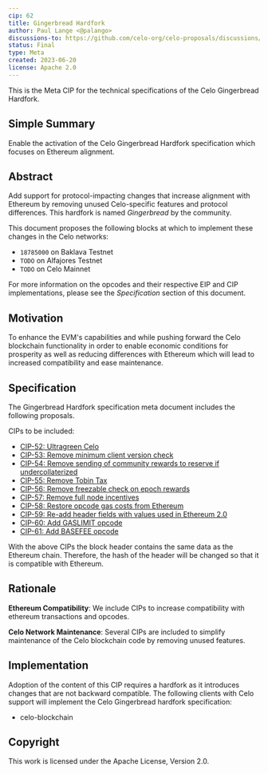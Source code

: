 ```yaml
---
cip: 62
title: Gingerbread Hardfork
author: Paul Lange <@palango>
discussions-to: https://github.com/celo-org/celo-proposals/discussions/378
status: Final
type: Meta
created: 2023-06-20
license: Apache 2.0
---
```


This is the Meta CIP for the technical specifications of the Celo Gingerbread Hardfork.

## Simple Summary

Enable the activation of the Celo Gingerbread Hardfork specification which focuses on Ethereum alignment.

## Abstract

Add support for protocol-impacting changes that increase alignment with Ethereum by removing unused Celo-specific features and protocol differences. This hardfork is named _Gingerbread_ by the community.

This document proposes the following blocks at which to implement these changes in the Celo networks:
- `18785000` on Baklava Testnet
- `TODO` on Alfajores Testnet
- `TODO` on Celo Mainnet

For more information on the opcodes and their respective EIP and CIP implementations, please see the _Specification_ section of this document.

## Motivation

To enhance the EVM's capabilities and while pushing forward the Celo blockchain functionality in order to enable economic conditions for prosperity as well as reducing differences with Ethereum which will lead to increased compatibility and ease maintenance.

## Specification

The Gingerbread Hardfork specification meta document includes the following proposals.

CIPs to be included:
- [CIP-52: Ultragreen Celo](https://github.com/celo-org/celo-proposals/blob/master/CIPs/cip-0052.md)
- [CIP-53: Remove minimum client version check](https://github.com/celo-org/celo-proposals/blob/master/CIPs/cip-0053.md)
- [CIP-54: Remove sending of community rewards to reserve if undercollaterized](https://github.com/celo-org/celo-proposals/blob/master/CIPs/cip-0054.md)
- [CIP-55: Remove Tobin Tax](https://github.com/celo-org/celo-proposals/blob/master/CIPs/cip-0055.md)
- [CIP-56: Remove freezable check on epoch rewards](https://github.com/celo-org/celo-proposals/blob/master/CIPs/cip-0056.md)
- [CIP-57: Remove full node incentives](https://github.com/celo-org/celo-proposals/blob/master/CIPs/cip-0057.md)
- [CIP-58: Restore opcode gas costs from Ethereum](https://github.com/celo-org/celo-proposals/blob/master/CIPs/cip-0058.md)
- [CIP-59: Re-add header fields with values used in Ethereum 2.0](https://github.com/celo-org/celo-proposals/blob/master/CIPs/cip-0059.md)
- [CIP-60: Add GASLIMIT opcode](https://github.com/celo-org/celo-proposals/blob/master/CIPs/cip-0060.md)
- [CIP-61: Add BASEFEE opcode](https://github.com/celo-org/celo-proposals/blob/master/CIPs/cip-0061.md)


With the above CIPs the block header contains the same data as the Ethereum chain. Therefore, the hash of the header will be changed so that it is compatible with Ethereum.

## Rationale

__Ethereum Compatibility__: We include CIPs to increase compatibility with ethereum transactions and opcodes.

__Celo Network Maintenance__: Several CIPs are included to simplify maintenance of the Celo blockchain code by removing unused features.


## Implementation

Adoption of the content of this CIP requires a hardfork as it introduces changes that are not backward compatible. The following clients with Celo support will implement the Celo Gingerbread hardfork specification:
- celo-blockchain

## Copyright

This work is licensed under the Apache License, Version 2.0.